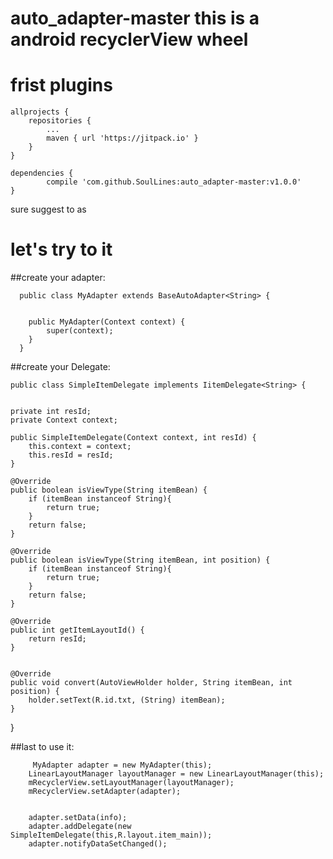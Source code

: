 

auto_adapter-master
this is a android recyclerView wheel
============================================================================


frist  plugins
============================================================================
    allprojects {
		repositories {
			...
			maven { url 'https://jitpack.io' }
		}
	}
  
    dependencies {
	        compile 'com.github.SoulLines:auto_adapter-master:v1.0.0'
	}
  
  sure  suggest to  as 
  
let's  try to it
============================================================================
  
  ##create your  adapter:
 
  
      public class MyAdapter extends BaseAutoAdapter<String> {


        public MyAdapter(Context context) {
            super(context);
        }
      }
 ##create your  Delegate:

 
    public class SimpleItemDelegate implements IitemDelegate<String> {


    private int resId;
    private Context context;

    public SimpleItemDelegate(Context context, int resId) {
        this.context = context;
        this.resId = resId;
    }

    @Override
    public boolean isViewType(String itemBean) {
        if (itemBean instanceof String){
            return true;
        }
        return false;
    }

    @Override
    public boolean isViewType(String itemBean, int position) {
        if (itemBean instanceof String){
            return true;
        }
        return false;
    }

    @Override
    public int getItemLayoutId() {
        return resId;
    }


    @Override
    public void convert(AutoViewHolder holder, String itemBean, int position) {
        holder.setText(R.id.txt, (String) itemBean);
    }
}


##last to use it:


         MyAdapter adapter = new MyAdapter(this);
        LinearLayoutManager layoutManager = new LinearLayoutManager(this);
        mRecyclerView.setLayoutManager(layoutManager);
        mRecyclerView.setAdapter(adapter);
        

        adapter.setData(info);
        adapter.addDelegate(new SimpleItemDelegate(this,R.layout.item_main));
        adapter.notifyDataSetChanged();
      
      
